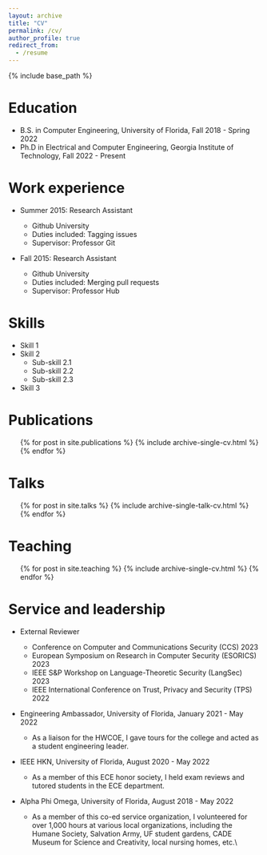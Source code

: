 ```yaml
---
layout: archive
title: "CV"
permalink: /cv/
author_profile: true
redirect_from:
  - /resume
---
```


{% include base_path %}

Education
======
* B.S. in Computer Engineering, University of Florida, Fall 2018 - Spring 2022
* Ph.D in Electrical and Computer Engineering, Georgia Institute of Technology, Fall 2022 - Present

Work experience
======
* Summer 2015: Research Assistant
  * Github University
  * Duties included: Tagging issues
  * Supervisor: Professor Git

* Fall 2015: Research Assistant
  * Github University
  * Duties included: Merging pull requests
  * Supervisor: Professor Hub
  
Skills
======
* Skill 1
* Skill 2
  * Sub-skill 2.1
  * Sub-skill 2.2
  * Sub-skill 2.3
* Skill 3

Publications
======
  <ul>{% for post in site.publications %}
    {% include archive-single-cv.html %}
  {% endfor %}</ul>
  
Talks
======
  <ul>{% for post in site.talks %}
    {% include archive-single-talk-cv.html %}
  {% endfor %}</ul>
  
Teaching
======
  <ul>{% for post in site.teaching %}
    {% include archive-single-cv.html %}
  {% endfor %}</ul>
  
Service and leadership
======
* External Reviewer
  * Conference on Computer and Communications Security (CCS) 2023
  * European Symposium on Research in Computer Security (ESORICS) 2023
  * IEEE S&P Workshop on Language-Theoretic Security (LangSec) 2023
  * IEEE International Conference on Trust, Privacy and Security (TPS) 2022


* Engineering Ambassador, University of Florida, January 2021 - May 2022
  * As a liaison for the HWCOE, I gave tours for the college and acted as a student engineering leader.
* IEEE HKN, University of Florida, August 2020 - May 2022
  * As a member of this ECE honor society, I held exam reviews and tutored students in the ECE department.
* Alpha Phi Omega, University of Florida, August 2018 - May 2022
  * As a member of this co-ed service organization, I volunteered for over 1,000 hours at various local organizations, including the Humane Society, Salvation Army, UF student gardens, CADE Museum for Science and Creativity, local nursing homes, etc.\\
